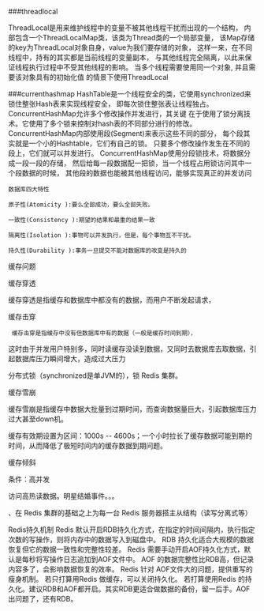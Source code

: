 ###threadlocal

  ThreadLocal是用来维护线程中的变量不被其他线程干扰而出现的一个结构，
            内部包含一个ThreadLocalMap类，该类为Thread类的一个局部变量，
            该Map存储的key为ThreadLocal对象自身，value为我们要存储的对象，
            这样一来，在不同线程中，持有的其实都是当前线程的变量副本，
            与其他线程完全隔离，以此来保证线程执行过程中不受其他线程的影响。
            当多个线程需要使用同一个对象,
            并且需要该对象具有的初始化值 的情景下使用ThreadLocal
            
###currenthashmap
HashTable是一个线程安全的类，它使用synchronized来锁住整张Hash表来实现线程安全，
即每次锁住整张表让线程独占。ConcurrentHashMap允许多个修改操作并发进行，其关键
在于使用了锁分离技术。它使用了多个锁来控制对hash表的不同部分进行的修改。
ConcurrentHashMap内部使用段(Segment)来表示这些不同的部分，
每个段其实就是一个小的Hashtable，它们有自己的锁。
只要多个修改操作发生在不同的段上，它们就可以并发进行。
ConcurrentHashMap使用分段锁技术，将数据分成一段一段的存储，
然后给每一段数据配一把锁，当一个线程占用锁访问其中一个段数据的时候，
其他段的数据也能被其他线程访问，能够实现真正的并发访问

  
    数据库四大特性
    
    原子性(Atomicity ):要么全部成功，要么全部失败。
    
    一致性(Consistency ):期望的结果和最重的结果一致
    
    隔离性(Isolation ):事物可以并发执行，但是，每个事物互不干扰。
    
    持久性(Durability ):事务一旦提交不能对数据库的改变是持久的

缓存问题

缓存穿透

  缓存穿透是指缓存和数据库中都没有的数据，而用户不断发起请求，

缓存击穿 

     缓存击穿是指缓存中没有但数据库中有的数据（一般是缓存时间到期），

这时由于并发用户特别多，同时读缓存没读到数据，又同时去数据库去取数据，引起数据库压力瞬间增大，造成过大压力

分布式锁（synchronized是单JVM的），锁 Redis 集群。

缓存雪崩 

缓存雪崩是指缓存中数据大批量到过期时间，而查询数据量巨大，引起数据库压力过大甚至down机。

缓存有效期设置为区间：1000s -- 4600s；一个小时拉长了缓存数据可能到期的时间，从而降低了极短时间内的缓存数据到期问题。

缓存倾斜  

条件：高并发

访问高热读数据。明星结婚事件。。。

、在 Redis 集群的基础之上为每一台 Redis 服务器搭主从结构（读写分离式等）

Redis持久机制
Redis 默认开启RDB持久化方式，在指定的时间间隔内，执行指定次数的写操作，则将内存中的数据写入到磁盘中。
RDB 持久化适合大规模的数据恢复但它的数据一致性和完整性较差。
Redis 需要手动开启AOF持久化方式，默认是每秒将写操作日志追加到AOF文件中。
AOF 的数据完整性比RDB高，但记录内容多了，会影响数据恢复的效率。
Redis 针对 AOF文件大的问题，提供重写的瘦身机制。
若只打算用Redis 做缓存，可以关闭持久化。
若打算使用Redis 的持久化。建议RDB和AOF都开启。其实RDB更适合做数据的备份，留一后手。AOF出问题了，还有RDB。
   
    
